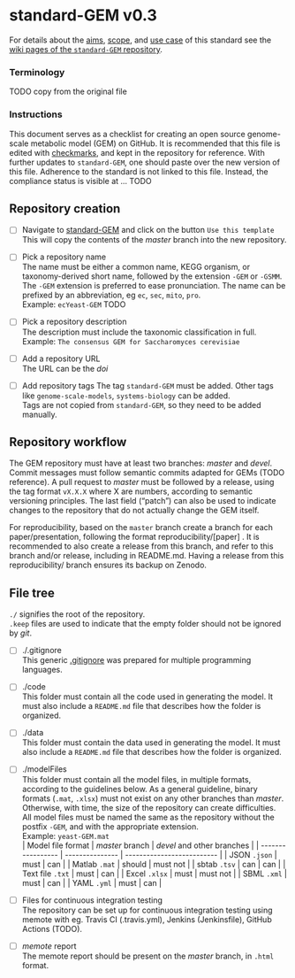 standard-GEM v0.3
=================

For details about the [aims](), [scope](), and [use case]() of this standard see the [wiki pages of the `standard-GEM` repository](https://github.com/SysBioChalmers/standard-GEM/wiki).

### Terminology
TODO copy from the original file

### Instructions
This document serves as a checklist for creating an open source genome-scale metabolic model (GEM) on GitHub.
It is recommended that this file is edited with [checkmarks](https://help.github.com/en/github/managing-your-work-on-github/about-task-lists), and kept in the repository for reference. With further updates to `standard-GEM`, one should paste over the new version of this file.
Adherence to the standard is not linked to this file. Instead, the compliance status is visible at ... TODO


Repository creation
-------------------
- [ ] Navigate to [standard-GEM]() and click on the button `Use this template`
This will copy the contents of the _master_ branch into the new repository.

- [ ] Pick a repository name  
The name must be either a common name, KEGG organism, or taxonomy-derived short name, followed by the extension `-GEM` or `-GSMM`. The `-GEM` extension is preferred to ease pronunciation. The name can be prefixed by an abbreviation, eg `ec`, `sec`, `mito`, `pro`.  
Example: `ecYeast-GEM` TODO

- [ ] Pick a repository description  
The description must include the taxonomic classification in full.  
Example: `The consensus GEM for Saccharomyces cerevisiae`

- [ ] Add a repository URL  
The URL can be the _doi_

- [ ] Add repository tags
The tag `standard-GEM` must be added. Other tags like `genome-scale-models`, `systems-biology` can be added.  
Tags are not copied from `standard-GEM`, so they need to be added manually.


Repository workflow
-------------------
The GEM repository must have at least two branches: _master_ and _devel_. Commit messages must follow semantic commits adapted for GEMs (TODO reference).
A pull request to _master_ must be followed by a release, using the tag format `vX.X.X` where X are numbers, according to semantic versioning principles. The last field (“patch”) can also be used to indicate changes to the repository that do not actually change the GEM itself.  


For reproducibility, based on the `master` branch create a branch for each paper/presentation, following the format reproducibility/[paper] . It is recommended to also create a release from this branch, and refer to this branch and/or release, including in README.md. Having a release from this reproducibility/ branch ensures its backup on Zenodo.


File tree
---------
`./` signifies the root of the repository.  
`.keep` files are used to indicate that the empty folder should not be ignored by _git_.

- [ ] ./.gitignore  
This generic [.gitignore](https://git-scm.com/docs/gitignore) was prepared for multiple programming languages.

- [ ] ./code  
This folder must contain all the code used in generating the model. It must also include a `README.md` file that describes how the folder is organized.


- [ ] ./data  
This folder must contain the data used in generating the model. It must also include a `README.md` file that describes how the folder is organized.

- [ ] ./modelFiles  
This folder must contain all the model files, in multiple formats, according to the guidelines below. As a general guideline, binary formats (`.mat`, `.xlsx`) must not exist on any other branches than _master_. Otherwise, with time, the size of the repository can create difficulties.  
All model files must be named the same as the repository without the postfix `-GEM`, and with the appropriate extension.  
Example: `yeast-GEM.mat`  
| Model file format | _master_ branch | _devel_ and other branches |
| ----------------- | --------------- | -------------------------- |
| JSON `.json`      | must            | can                        |
| Matlab `.mat`     | should          | must not                   |
| sbtab `.tsv`      | can             | can                        |
| Text file `.txt`  | must            | can                        |
| Excel `.xlsx`     | must            | must not                   |
| SBML `.xml`       | must            | can                        |
| YAML `.yml`       | must            | can                        |

- [ ] Files for continuous integration testing  
The repository can be set up for continuous integration testing using memote with eg. Travis CI (.travis.yml), Jenkins (Jenkinsfile), GitHub Actions (TODO).

- [ ] _memote_ report  
The memote report should be present on the _master_ branch, in `.html` format.
